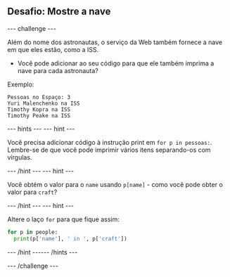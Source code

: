 ## Desafio: Mostre a nave

--- challenge ---

Além do nome dos astronautas, o serviço da Web também fornece a nave em que eles estão, como a ISS.

+ Você pode adicionar ao seu código para que ele também imprima a nave para cada astronauta? 

Exemplo:

    Pessoas no Espaço: 3
    Yuri Malenchenko na ISS
    Timothy Kopra na ISS
    Timothy Peake na ISS
    

--- hints ---
 --- hint ---

Você precisa adicionar código à instrução print em `for p in pessoas:`. Lembre-se de que você pode imprimir vários itens separando-os com vírgulas.

--- /hint --- --- hint ---

Você obtém o valor para o `name` usando `p[name]` - como você pode obter o valor para `craft`?

--- /hint --- --- hint ---

Altere o laço `for` para que fique assim:

```python
for p in people:
  print(p['name'], ' in ', p['craft'])
```

--- /hint ------ /hints ---

--- /challenge ---